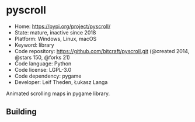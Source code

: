 # pyscroll

- Home: https://pypi.org/project/pyscroll/
- State: mature, inactive since 2018
- Platform: Windows, Linux, macOS
- Keyword: library
- Code repository: https://github.com/bitcraft/pyscroll.git (@created 2014, @stars 150, @forks 21)
- Code language: Python
- Code license: LGPL-3.0
- Code dependency: pygame
- Developer: Leif Theden, Łukasz Langa

Animated scrolling maps in pygame library.

## Building
